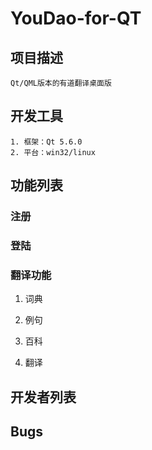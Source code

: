 # YouDao-for-QT

## 项目描述
    Qt/QML版本的有道翻译桌面版
    
## 开发工具
    1. 框架：Qt 5.6.0
    2. 平台：win32/linux
    
## 功能列表
### 注册
    
### 登陆
    
### 翻译功能
1. 词典
    
2. 例句
    
3. 百科
    
4. 翻译

## 开发者列表

## Bugs
    

